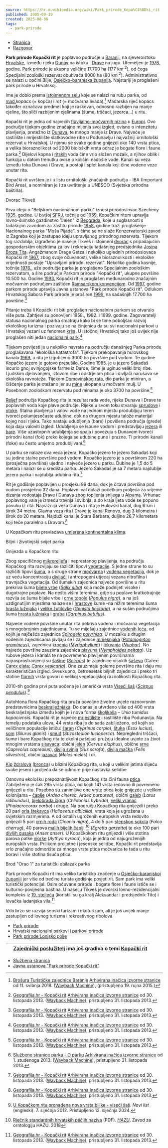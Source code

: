```yaml
---
source: https://hr.m.wikipedia.org/wiki/Park_prirode_Kopa%C4%8Dki_rit
published: 2005-09-19
created: 2025-08-06
tags:
  - park-prirode
---
```

- [Stranica](https://hr.m.wikipedia.org/wiki/Park_prirode_Kopa%C4%8Dki_rit)
- [Razgovor](https://hr.m.wikipedia.org/w/index.php?title=Razgovor:Park_prirode_Kopa%C4%8Dki_rit&action=edit&redlink=1)

**Park prirode Kopački rit** je poplavno područje u [Baranji](https://hr.m.wikipedia.org/wiki/Baranja "Baranja"), na sjeveroistoku [Hrvatske](https://hr.m.wikipedia.org/wiki/Hrvatska "Hrvatska"), između rijeka [Dunav](https://hr.m.wikipedia.org/wiki/Dunav "Dunav") na istoku i [Drave](https://hr.m.wikipedia.org/wiki/Drava "Drava") na jugu. Utemeljen je [1976.](https://hr.m.wikipedia.org/wiki/1976. "1976.") godine. [Park prirode](https://hr.m.wikipedia.org/wiki/Park_prirode "Park prirode") je ukupne veličine 17.700 [ha](https://hr.m.wikipedia.org/wiki/Ha "Ha") (177 km <sup>2</sup>), od čega Specijalni [zoološki rezervat](https://hr.m.wikipedia.org/w/index.php?title=Zoolo%C5%A1ki_rezervat&action=edit&redlink=1 "Zoološki rezervat (stranica ne postoji)") obuhvaća 8000 ha (80 km <sup>2</sup>). Administrativno se nalazi u općini Bilje, [Osječko-baranjska županija](https://hr.m.wikipedia.org/wiki/Osje%C4%8Dko-baranjska_%C5%BEupanija "Osječko-baranjska županija"). Najstariji je proglašeni park prirode u Hrvatskoj.

Ime je dobio prema [istoimenom selu](https://hr.m.wikipedia.org/wiki/Kopa%C4%8Devo "Kopačevo") koje se nalazi na rubu parka, od [mađ.](https://hr.m.wikipedia.org/wiki/Ma%C4%91arski "Mađarski")*kopacs* (= kopča) i *rét* (= močvarna livada).[^2] Mađarska riječ kopács također označava predmet koji je raskovan, odnosno razbijen na manje cjeline, što sliči razbijenim cjelinama (šume, tršćaci, jezerca...) u ritu.

Kopački rit je jedna od najvećih [fluvijalno-močvarnih nizina](https://hr.m.wikipedia.org/w/index.php?title=Fluvijalno-mo%C4%8Dvarna_nizina&action=edit&redlink=1 "Fluvijalno-močvarna nizina (stranica ne postoji)") u [Europi](https://hr.m.wikipedia.org/wiki/Europa "Europa"). Ovo područje tijekom godine značajno mijenja svoj izgled, ovisno o intenzitetu plavljenja, pretežno iz [Dunava](https://hr.m.wikipedia.org/wiki/Dunav "Dunav"), te mnogo manje iz Drave. Najveće je rastilište i mrijestilište slatkovodne ribe u Podunavlju i najvažniji ornitološki rezervat u Hrvatskoj. U njemu se svake godine gnijezdi oko 140 vrsta ptica, a velika bioraznolikost od 2000 bioloških vrsta odraz je bogate flore i faune parka.[^3] Dijelovi kopna i [ritskih](https://hr.m.wikipedia.org/wiki/Rit "Rit") voda čine vrlo složen mozaik, a njihov oblik i funkcija u datom trenutku ovise o količini nadošle vode. Kanali su veza između toka Dunava i Drave, a postoji i splet kanala koji čine vodene veze unutar rita.

Kopački rit uvršten je i u listu ornitološki značajnih područja – IBA (Important Bird Area), a nominiran je i za uvrštenje u UNESCO (Svjetska prirodna baština).

Dvorac Tikveš

Prvu ideju o "Beljskom nacionalnom parku" iznosi prirodoslovac Szecheny [1935.](https://hr.m.wikipedia.org/wiki/1935. "1935.") godine. U bivšoj [SFRJ](https://hr.m.wikipedia.org/wiki/SFRJ "SFRJ"), točnije od [1959.](https://hr.m.wikipedia.org/wiki/1959. "1959.") Kopačkim ritom upravlja lovno-šumsko gazdinstvo "Jelen" iz [Beograda](https://hr.m.wikipedia.org/wiki/Beograd "Beograd"), koje u suglasnosti s tadašnjim zavodom za zaštitu prirode [1958.](https://hr.m.wikipedia.org/wiki/1958. "1958.") godine traži proglašenje Nacionalnog parka "Moša Pijade", s čime se ne slaže Konzervatorski zavod iz Zagreba koji je zastupao ideju upravljanog prirodnog rezervata. Tijekom tog razdoblja, izgrađeno je naselje Tikveš i istoimeni [dvorac](https://hr.m.wikipedia.org/wiki/Dvorac_Tikve%C5%A1 "Dvorac Tikveš") s pripadajućim gospodarskim objektima za lov i rekreaciju tadašnjeg predsjednika [Josipa Broza Tita](https://hr.m.wikipedia.org/wiki/Josip_Broz_Tito "Josip Broz Tito"). Angažmanom Drage Getza i nekoliko uglednih prirodoslovaca Kopački rit [1967.](https://hr.m.wikipedia.org/wiki/1967. "1967.") zbog svoje očuvanosti, velike bioraznolikosti i ekološke vrijednosti postaje "Upravljani prirodni rezervat". Nekoliko godina kasnije, točnije [1976.](https://hr.m.wikipedia.org/wiki/1976. "1976."), uže područje parka je proglašeno Specijalnim zoološkim rezervatom, a šire područje Parkom prirode "Kopački rit", ukupne površine 10.500 ha. Godine [1993.](https://hr.m.wikipedia.org/wiki/1993. "1993.") Kopački rit je proglašen međunarodno značajnim močvarnim područjem zaštićen [Ramsarskom konvencijom](https://hr.m.wikipedia.org/wiki/Ramsarska_konvencija "Ramsarska konvencija"). Od [1997.](https://hr.m.wikipedia.org/wiki/1997. "1997.") godine parkom prirode upravlja Javna ustanova "Park prirode Kopački rit". Odlukom Hrvatskog Sabora Park prirode je proširen [1999.](https://hr.m.wikipedia.org/wiki/1999. "1999.") na sadašnjih 17.700 ha površine.[^3]

Pitanje treba li Kopački rit biti proglašen nacionalnim parkom se otvaralo više puta. Zahtjevi su ponovljeni 1958., 1982. i 1999. godine. Zagovaratelji statusa nacionalnog parka smatraju kako bi se time poboljšao razvoj ekološkog turizma i pozivaju se na činjenicu da su svi nacionalni parkovi u Hrvatskoj vezani uz fenomen [krša](https://hr.m.wikipedia.org/wiki/Kr%C5%A1 "Krš"). U istočnoj Hrvatskoj tako još uvijek nije proglašen niti jedan [nacionalni park](https://hr.m.wikipedia.org/wiki/Nacionalni_park "Nacionalni park").[^3]

Tijekom povijesti je u nekoliko navrata na području današnjeg Parka prirode proglašavana "ekološka katastrofa". Tijekom prekopavanja hulovskog kanala [1969.](https://hr.m.wikipedia.org/wiki/1969. "1969.") u ritu je izgubljeno 3000 ha površine pod vodom. Te godine Kopačko jezero je gotovo presušilo. Godine 1985. je u jezero Sakadaš iscurio gnoj svinjogojske farme iz Darde, čime je uginuo veliki broj ribe. Ljudskim djelovanjem, izlovom ribe i odstrjelom ptica i divljači narušava se ekološka ravnoteža. Tijekom [Domovinskog rata](https://hr.m.wikipedia.org/wiki/Domovinski_rat "Domovinski rat"), dio parka je miniran, a čišćenje parka je otežano jer su [mine](https://hr.m.wikipedia.org/wiki/Mina "Mina") ukopane u močvarni mulj. U Posebnom zoološkom rezervatu pod minama je oko 3700 ha površine.[^3]

[Reljef](https://hr.m.wikipedia.org/wiki/Reljef "Reljef") područja Kopačkog rita je rezultat rada vode, rijeka Dunava i Drave te poplavnih voda koje plave područje. Rijeke u svom toku stvaraju [sprudove](https://hr.m.wikipedia.org/wiki/Sprud "Sprud") i [otoke](https://hr.m.wikipedia.org/wiki/Otok "Otok"). Stalna plavljenja i valovi vode na jednom mjestu produbljuju teren tvoreći polumjesečaste udubine, dok na drugom mjestu talože materijal kojeg nosi rijeka. Tako nastaju udubljenja (bare) i povišena područja (grede) koja daju valoviti izgled. Udubljenja se ispune vodom i predstavljaju [jezera](https://hr.m.wikipedia.org/wiki/Jezero "Jezero") ili [bare](https://hr.m.wikipedia.org/wiki/Bara "Bara"). Više uzastopnih udubljenja se spaja i povezuju s Dunavom tvoreći prirodni kanal (fok) preko kojega se udubine pune i prazne. Ti prirodni kanali (foke) su često umjetno produbljivani.[^4]

U parku se nalaze dva veća jezera, Kopačko jezero te jezero Sakadaš koji su jedine stalne površine pod vodom. Kopačko jezero je s površinom 220 ha (prosječna površina) ujedno i najveće jezero u parku. Dubine je 1,5 do 5 metara i nalazi se u središtu parka. Jezero Sakadaš je sa 7 metara najdublje jezero parka i najdublja udubina rita.[^3]

Rit je godišnje poplavljen u prosjeku 99 dana, dok je čitava površina pod vodom prosječno 32 dana. Poplavni val dolazi početkom proljeća za vrijeme dizanja vodostaja Drave i Dunava zbog topljenja snijega u [Alpama](https://hr.m.wikipedia.org/wiki/Alpe "Alpe"). Vrhunac poplavnog vala je između travnja i svibnja, a do kraja ljeta vode se popuno povuku iz rita. Najvažnija veza Dunava i rita je Hulovski kanal, dug 6 km i širok 34 metra. Glavna veza rita i Drave je kanal Renovo, dug 3 kilometra i širok do 20 metara. Najduži kanal je Stara Barbara, duljine 26,7 kilometara koji teče paralelno s Dravom.[^3]

U Kopačkom ritu prevladava [umjerena kontinentalna klima](https://hr.m.wikipedia.org/wiki/Umjerena_kontinentalna_klima "Umjerena kontinentalna klima").

Biljni i životinjski svijet parka

Gnijezda u Kopačkom ritu

Zbog specifičnog [mikroreljefa](https://hr.m.wikipedia.org/w/index.php?title=Mikroreljef&action=edit&redlink=1 "Mikroreljef (stranica ne postoji)") i neprestanog plavljenja, na području Kopačkog rita razvijaju se različiti tipovi [vegetacije](https://hr.m.wikipedia.org/wiki/Vegetacija "Vegetacija"). S jedne strane to su različiti tipovi [šuma](https://hr.m.wikipedia.org/wiki/%C5%A0uma "Šuma"), a s druge strane [močvarna](https://hr.m.wikipedia.org/w/index.php?title=Mo%C4%8Dvarna_vegetacija&action=edit&redlink=1 "Močvarna vegetacija (stranica ne postoji)") i [vodena vegetacija](https://hr.m.wikipedia.org/w/index.php?title=Vodena_vegetacija&action=edit&redlink=1 "Vodena vegetacija (stranica ne postoji)"), dok je uz veću koncentraciju [divljači](https://hr.m.wikipedia.org/wiki/Divlja%C4%8D "Divljač") i antropogeni utjecaj vezana nitrofilna i travnjačka vegetacija. Od šumskih zajednica najveće površine u ritu prekriva šuma [bijele vrbe](https://hr.m.wikipedia.org/wiki/Bijela_vrba "Bijela vrba") (*[Salix alba](https://hr.m.wikipedia.org/wiki/Salix_alba "Salix alba")*) koja može podnijeti visoke i dugotrajne poplave. Na nešto višim terenima, gdje su poplave kratkotrajnije razvija se šuma bijele vrbe i [crne topole](https://hr.m.wikipedia.org/wiki/Crna_topola "Crna topola") (*[Populus nigra](https://hr.m.wikipedia.org/wiki/Populus_nigra "Populus nigra")*), a na još uzdignutijim mjestima nalaze se i [hrastove](https://hr.m.wikipedia.org/wiki/Hrast "Hrast") šume -na nižim terenima šuma [hrasta lužnjaka](https://hr.m.wikipedia.org/wiki/Hrast_lu%C5%BEnjak "Hrast lužnjak") i [velike žutilovke](https://hr.m.wikipedia.org/w/index.php?title=Velika_%C5%BEutilovka&action=edit&redlink=1 "Velika žutilovka (stranica ne postoji)") (*[Genista tinctoria](https://hr.m.wikipedia.org/w/index.php?title=Genista_tinctoria&action=edit&redlink=1 "Genista tinctoria (stranica ne postoji)")*), a na sušim područjima šuma [hrasta lužnjaka](https://hr.m.wikipedia.org/wiki/Hrast_lu%C5%BEnjak "Hrast lužnjak") i [graba](https://hr.m.wikipedia.org/wiki/Grab "Grab") (*[Carpinus betulus](https://hr.m.wikipedia.org/wiki/Carpinus_betulus "Carpinus betulus")*).

Najveće vodene površine unutar rita pokriva vodena i močvarna vegetacija s mnogobrojnim zajednicama. Tu se miješaju zajednice [vodenih leća](https://hr.m.wikipedia.org/wiki/Vodena_le%C4%87a "Vodena leća"), od kojih je najčešća zajednica *[Spirodela polyrhiza](https://hr.m.wikipedia.org/w/index.php?title=Spirodela_polyrhiza&action=edit&redlink=1 "Spirodela polyrhiza (stranica ne postoji)")*. U mozaiku s drugim vodenim zajednicama javljaju se i zajednice [mrijesnjaka](https://hr.m.wikipedia.org/wiki/Mrijesnjak "Mrijesnjak") (*[Potamogeton gramineus](https://hr.m.wikipedia.org/w/index.php?title=Potamogeton_gramineus&action=edit&redlink=1 "Potamogeton gramineus (stranica ne postoji)")*), zajednica [krocnja](https://hr.m.wikipedia.org/wiki/Krocanj "Krocanj") (*[Myriophyllum](https://hr.m.wikipedia.org/wiki/Myriophyllum "Myriophyllum")*) i [lokvanja](https://hr.m.wikipedia.org/wiki/Lokvanj "Lokvanj") (*[Nuphar](https://hr.m.wikipedia.org/wiki/Nuphar "Nuphar")*). No najveće površine zauzima zajednica [plavuna](https://hr.m.wikipedia.org/wiki/Plavun "Plavun") (*[Nymphoides peltata](https://hr.m.wikipedia.org/w/index.php?title=Nymphoides_peltata&action=edit&redlink=1 "Nymphoides peltata (stranica ne postoji)")*). Uz rubove jezera i kanala te na povremeno plavljenim površinama najrasprostranjeniji su [šašine](https://hr.m.wikipedia.org/wiki/%C5%A0a%C5%A1ina "Šašina") (*[Scirpus](https://hr.m.wikipedia.org/wiki/Scirpus "Scirpus")*) te zajednice visokih [šaševa](https://hr.m.wikipedia.org/wiki/%C5%A0a%C5%A1 "Šaš") (Carex: [Carex elata](https://hr.m.wikipedia.org/w/index.php?title=Carex_elata&action=edit&redlink=1 "Carex elata (stranica ne postoji)"); *[Carex vesicaria](https://hr.m.wikipedia.org/w/index.php?title=Carex_vesicaria&action=edit&redlink=1 "Carex vesicaria (stranica ne postoji)")*). One zauzimaju goleme površine rita i daju mu karakterističan izgled. Sveukupno, četrdesetak biljnih zajednica i preko tri stotine [flornih](https://hr.m.wikipedia.org/wiki/Flora_\(biljke\) "Flora (biljke)") vrsta govori o velikoj vegetacijskoj raznolikosti Kopačkog rita.

2010-tih godina prvi puta uočena je i američka vrsta [Viseći šaš](https://hr.m.wikipedia.org/wiki/Vise%C4%87i_%C5%A1a%C5%A1 "Viseći šaš") (*[Scirpus pendulus](https://hr.m.wikipedia.org/wiki/Scirpus_pendulus "Scirpus pendulus")*).[^5]

Autohtona flora Kopačkog rita pruža povoljne životne uvjete raznovrsnim predstavnicima [beskralježnjaka](https://hr.m.wikipedia.org/wiki/Beskralje%C5%BEnjaci "Beskralježnjaci"). Do danas je utvrđeno više od 400 vrsta beskralježnjaka između kojih je i nova forma [školjkaša](https://hr.m.wikipedia.org/wiki/%C5%A0koljka%C5%A1i "Školjkaši") – *Unio tumidus kopaciensis*. Kopački rit je najveće [mrjestilište](https://hr.m.wikipedia.org/wiki/Mrjestili%C5%A1te "Mrjestilište") i rastilište riba Podunavlja. Na temelju podataka ulova, 44 vrste riba je do sada zabilježeno, od kojih se veličinom populacije ističu: [šaran](https://hr.m.wikipedia.org/wiki/%C5%A0aran "Šaran") (*Cyprinus carpio*), [štuka](https://hr.m.wikipedia.org/wiki/%C5%A0tuka "Štuka") (*Esox lucius*), [som](https://hr.m.wikipedia.org/wiki/Som "Som") (*Silurus glanis*) i [smuđ](https://hr.m.wikipedia.org/wiki/Smu%C4%91 "Smuđ") (*Stizostedion lucioperca*). Nepregledni trščaci, šume i bare Kopačkog rita te okolni pašnjaci pružaju idealne uvjete za život mnogim vrstama [sisavaca](https://hr.m.wikipedia.org/wiki/Sisavci "Sisavci"): obični [jelen](https://hr.m.wikipedia.org/wiki/Jelen "Jelen") (*Cervus elaphus*), obične [srne](https://hr.m.wikipedia.org/wiki/Srna "Srna") (*Capreolus capreolus*), [divlja svinja](https://hr.m.wikipedia.org/wiki/Divlja_svinja "Divlja svinja") (*Sus scrofa*), [divlja mačka](https://hr.m.wikipedia.org/wiki/Divlja_ma%C4%8Dka "Divlja mačka") (*Felis silvestris*), obični [jazavac](https://hr.m.wikipedia.org/wiki/Jazavac "Jazavac") (*Meles meles*) i dr.

[Kip](https://hr.m.wikipedia.org/wiki/Kip "Kip") [ždralova](https://hr.m.wikipedia.org/wiki/%C5%BDdralovi "Ždralovi") ([bronca](https://hr.m.wikipedia.org/wiki/Bronca "Bronca")) u blizini Kopačkog rita, u koji u velikim jatima slijeću svake jeseni i proljeća da se odmore prije nastavka selidbe

Osnovnu ekološku prepoznatljivost Kopačkog rita čini fauna [ptica](https://hr.m.wikipedia.org/wiki/Ptice "Ptice"). Zabilježeno je čak 285 vrsta ptica, od kojih 141 vrsta redovno ili povremeno gnijezdi u ritu. Posebno su zanimljive one vrste ptica koje gnijezde u velikim kolonijama – [čaplje](https://hr.m.wikipedia.org/wiki/%C4%8Caplje "Čaplje") (*Ardea cinerea*, *Ardea purpurea*), obični [galeb](https://hr.m.wikipedia.org/wiki/Galeb "Galeb") (*Larus ridibundus*), [bjelobrada čigra](https://hr.m.wikipedia.org/w/index.php?title=Bjelobrada_%C4%8Digra&action=edit&redlink=1 "Bjelobrada čigra (stranica ne postoji)") (*Chlidonias hybrida*), [veliki vranac](https://hr.m.wikipedia.org/wiki/Veliki_vranac "Veliki vranac") (*Phalacrocorax carbo*) i druge. Na području Kopačkog rita gnijezdi i preko 20 pari [orla štekavca](https://hr.m.wikipedia.org/wiki/Orao_%C5%A1tekavac "Orao štekavac") (*Haliaeetus albicilla*), vrsta koja je ugrožena u svjetskim razmjerima. A od ostalih ugroženih europskih vrsta redovito gnijezdi 5 pari [crnih roda](https://hr.m.wikipedia.org/wiki/Crna_roda "Crna roda") (*Ciconia nigra*), 4 do 5 pari [stepskog sokola](https://hr.m.wikipedia.org/wiki/Stepski_sokol "Stepski sokol") (*Falco cherrug*), 40 parova [malih bijelih čaplji](https://hr.m.wikipedia.org/wiki/Mala_bijela_%C4%8Daplja "Mala bijela čaplja") [^6] (*Egretta garzetta*) te oko 100 pari [divljih gusaka](https://hr.m.wikipedia.org/wiki/Divlja_guska "Divlja guska") (*Anser anser*). U Kopačkokom ritu gnijezdi i više stotina parova patke [njorke](https://hr.m.wikipedia.org/w/index.php?title=Njorka&action=edit&redlink=1 "Njorka (stranica ne postoji)") (*Aythya nyroca*), koja je jedna od najugroženijih europskih vrsta. Prilikom proljetne i jesenske selidbe, Kopački rit predstavlja vrlo značajno odmorište za mnoge vrste ptica močvarica te tada u ritu boravi i više stotina tisuća ptica.

Brod "Orao 1" za turistički obilazak parka

Park prirode Kopački rit ima veliko turističko značenje u [Osječko-baranjskoj županiji](https://hr.m.wikipedia.org/wiki/Osje%C4%8Dko-baranjska_%C5%BEupanija "Osječko-baranjska županija") jer više od trećine turista godišnje posjeti rit. Sam park ima veliki turistički potencijal. Osim očuvane prirode i bogate flore i faune ističe se i kulturno-povijesna baština. U naselju Tikveš je dvorski lovno-rezidencijalni kompleks iz [19\. stoljeća](https://hr.m.wikipedia.org/wiki/19._stolje%C4%87e "19. stoljeće") (koristili su ga kralj Aleksandar i predsjednik Tito) i lovačka ladanjska vila.[^3]

Vrlo brzo se razvija seoski turizam i ekoturizam, ali je još uvijek manje zastupljen od lovnog turizma i rekreativnog ribolova.

- [Park prirode](https://hr.m.wikipedia.org/wiki/Park_prirode "Park prirode")
- [Hrvatski nacionalni parkovi i parkovi prirode](https://hr.m.wikipedia.org/wiki/Hrvatski_nacionalni_parkovi_i_parkovi_prirode "Hrvatski nacionalni parkovi i parkovi prirode")
- [Park prirode Lonjsko polje](https://hr.m.wikipedia.org/wiki/Park_prirode_Lonjsko_polje "Park prirode Lonjsko polje")

|  | [Zajednički poslužitelj](https://commons.wikimedia.org/wiki/Glavna_stranica "commons:Glavna stranica") ima još gradiva o temi **[Kopački rit](https://commons.wikimedia.org/wiki/Category:Kopa%C4%8Dki_rit "commons:Category:Kopački rit")** |
| --- | --- |

- [Službena stranica](https://pp-kopacki-rit.hr/)
- [Javna ustanova "Park prirode Kopački rit"](https://pp-kopacki-rit.hr/wp-content/uploads/2019/06/plan_upravljanja.pdf)

[^1]: [Zakon o Parku prirode "Kopački rit", Narodne novine br. 45/99.](http://narodne-novine.nn.hr/clanci/sluzbeni/270611.html)pristupljeno 21. listopada 2013.

[^2]: [Brošura Turističke zajednice Baranje](http://www.tzbaranje.hr/UserFiles/file/novosti/Vikend-u-Baranji-ljeto-2013-OBILAZAK-BARANJE-ruta-Najpoznatije-u-Baranji-i-Osijek-PDF.pdf) [Arhivirana inačica izvorne stranice](https://web.archive.org/web/20180511215612/http://www.tzbaranje.hr/UserFiles/file/novosti/Vikend-u-Baranji-ljeto-2013-OBILAZAK-BARANJE-ruta-Najpoznatije-u-Baranji-i-Osijek-PDF.pdf) od 11. svibnja 2018. ([Wayback Machine](https://hr.m.wikipedia.org/wiki/Wayback_Machine "Wayback Machine")), (pristupljeno 19. rujna 2015.)

[^3]: [Geografija.hr - Kopački rit](http://www.geografija.hr/clanci/1513/kopacki-rit-turizam-u-parku-prirode) [Arhivirana inačica izvorne stranice](https://web.archive.org/web/20131030182429/http://www.geografija.hr/clanci/1513/kopacki-rit-turizam-u-parku-prirode) od 30. listopada 2013. ([Wayback Machine](https://hr.m.wikipedia.org/wiki/Wayback_Machine "Wayback Machine")), pristupljeno 31. listopada 2013.

[^4]: [Službene stranice parka - O parku](http://www.kopacki-rit.com/oparku.html) [Arhivirana inačica izvorne stranice](https://web.archive.org/web/20131101194646/http://www.kopacki-rit.com/oparku.html) od 1. studenoga 2013. ([Wayback Machine](https://hr.m.wikipedia.org/wiki/Wayback_Machine "Wayback Machine")), pristupljeno 31. listopada 2013.

[^5]: [U Kopačkom ritu pronađena nova vrsta biljke - viseći šaš](https://www.novilist.hr/ostalo/sci-tech/znanost/u-kopackom-ritu-pronadena-nova-vrsta-biljke-viseci-sas/). *Novi list* (engleski). 7. siječnja 2012. Pristupljeno 12. siječnja 2024.

[^6]: [Rječnik standardnih hrvatskih ptičjih naziva](https://www.info.hazu.hr/upload/Image/interreg_cigra/Rje%C4%8Dnik-standardnih-hrvatskih-pti%C4%8Djih-naziva.pdf) (PDF). *[HAZU](https://hr.m.wikipedia.org/wiki/HAZU "HAZU")*. Zavod za orntologiju HAZU. 2018